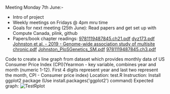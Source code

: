 Meeting Monday 7th June:-
- Intro of project
- Weekly meetings on Fridays @ 4pm mru time
- Goals for next meeting (25th June): Read papers and get set up with Compute Canada, plink, github
- Papers/book chapter readings: 
[9781119487845.ch21.pdf](https://github.com/Loveni09/micm-summer-2021/files/6614401/9781119487845.ch21.pdf)
[dyz173.pdf](https://github.com/Loveni09/micm-summer-2021/files/6614403/dyz173.pdf)
[Johnston et al. - 2019 - Genome-wide association study of multisite chronic.pdf](https://github.com/Loveni09/micm-summer-2021/files/6614404/Johnston.et.al.-.2019.-.Genome-wide.association.study.of.multisite.chronic.pdf)
[Johnston_PloSGenetics_SM.pdf](https://github.com/Loveni09/micm-summer-2021/files/6614408/Johnston_PloSGenetics_SM.pdf)
[9781119487845.ch3.pdf](https://github.com/Loveni09/micm-summer-2021/files/6693342/9781119487845.ch3.pdf)


Code to create a line graph from dataset which provides monthly data of US Consumer Price Index (CPI)(Yearmon - key variable, combines year and month (numeric 1-12). First 4 digits represent year and last two represent the month, CPI - Consumer price index)
Location: test.R
Instruction: Install ggplot2 package (Use install.packages('ggplot2') command)
Expected graph: ![TestRplot](https://user-images.githubusercontent.com/84378192/122909643-7354e300-d366-11eb-9653-4f14bd81bc1c.png)



